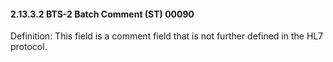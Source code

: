 #### 2.13.3.2 BTS-2 Batch Comment (ST) 00090

Definition: This field is a comment field that is not further defined in the HL7 protocol.
